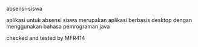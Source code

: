 absensi-siswa

aplikasi untuk absensi siswa
merupakan aplikasi berbasis desktop dengan menggunakan bahasa pemrograman java

checked and tested by MFR414
